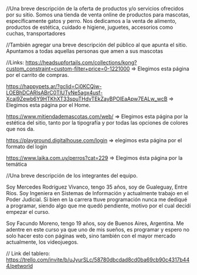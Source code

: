 //Una breve descripción de la oferta de productos y/o servicios ofrecidos por su sitio.
Somos una tienda de venta online de productos para mascotas, específicamente gatos y perro.
Nos dedicamos a la venta de alimento, productos de estética, cuidado e higiene, juguetes, accesorios como cuchas, transportadores

//También agregar una breve descripción del público al que apunta el sitio.
Apuntamos a todas aquellas personas que amen a sus mascotas

//Links:
https://headsupfortails.com/collections/kong?custom_constraint=custom-filter+price=0-1221000 => Elegimos esta página por el carrito de compras.

https://happypets.ar/?gclid=Cj0KCQjw-LOEBhDCARIsABrC0TlUTyNe5agx4usf-Xcaj9Zewb6Y9HTKhXT33spuTHdvTEkZayBPOlEaApw7EALw_wcB => Elegimos esta página por el Home.

https://www.mitiendademascotas.com/web/ => Elegimos esta página por la estética del sitio, tanto por la tipografía y por todas las opciones de colores que nos da.

https://playground.digitalhouse.com/login => elegimos esta página por el formato del login

https://www.laika.com.uy/perros?cat=229 => Elegimos ésta página por la temática

//Una breve descripción de los integrantes del equipo.

Soy Mercedes Rodríguez Vivanco, tengo 35 años, soy de Gualeguay, Entre Ríos. Soy Ingeniera en Sistemas de Información y actualmente trabajo en el Poder Judicial. Si bien en la carrera ttuve programación nunca me dediqué a programar, siendo algo que me quedó pendiente, motivo por el cual decidí empezar el curso.

Soy Facundo Moreno, tengo 19 años, soy de Buenos Aires, Argentina. Me adentre en este curso ya que uno de mis sueños, es programar y espero no solo hacer esto con páginas web, sino también con el mayor mercado actualmente, los videojuegos.

// Link del tablero:
https://trello.com/invite/b/uJyurSLc/58780dbcdad8cd0ba69cb90c4317b444/petworld